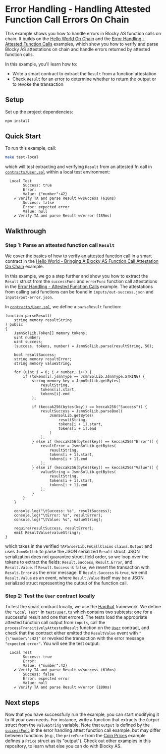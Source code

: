 # Error Handling - Handling Attested Function Call Errors On Chain

This example shows you how to handle errors in Blocky AS function calls on chain.
It builds on the [Hello World On Chain](../hello_world_on_chain) and the
[Error Handling - Attested Function Calls](../error_handling_attest_fn_call)
examples, which show you how to verify and parse Blocky AS attestations on
chain and handle errors returned by attested function calls.

In this example, you'll learn how to:

- Write a smart contract to extract the `Result` from a function attestation
- Check `Result` for an error to determine whether to return the output or to
revoke the transaction

## Setup

Set up the project dependencies:

```bash
npm install
```

## Quick Start

To run this example, call:

```bash
make test-local
```

which will test extracting and verifying `Result` from an attested fn call in
[`contracts/User.sol`](contracts/User.sol) 
within a local test environment:

```
  Local Test
        Success: true
        Error: 
        Value: {"number":42}
    ✔ Verify TA and parse Result w/success (616ms)
        Success: false
        Error: expected error
        Value: null
    ✔ Verify TA and parse Result w/error (189ms)
```

## Walkthrough

### Step 1: Parse an attested function call `Result`
We cover the basics of how to verify an attested function call in a smart
contract in the
[Hello World - Bringing A Blocky AS Function Call Attestation On Chain](../../hello_world_on_chain)
example.

In this example, we go a step further and show you how to extract the `Result`
struct from the `successFunc` and `errorFunc` function call attestations in the
[Error Handling - Attested Function Calls](../error_handling_attest_fn_call)
example. The attestations from calling said functions can be found in
`inputs/out-success.json` and `inputs/out-error.json`.

In [`contracts/User.sol`](contracts/User.sol), we define a `parseResult` function:

```solidity
function parseResult(
    string memory resultString
) public
{
    JsmnSolLib.Token[] memory tokens;
    uint number;
    uint success;
    (success, tokens, number) = JsmnSolLib.parse(resultString, 50);

    bool resultSuccess;
    string memory resultError;
    string memory valueString;

    for (uint i = 0; i < number; i++) {
        if (tokens[i].jsmnType == JsmnSolLib.JsmnType.STRING) {
            string memory key = JsmnSolLib.getBytes(
                resultString,
                tokens[i].start,
                tokens[i].end
            );

            if (keccak256(bytes(key)) == keccak256("Success")) {
                resultSuccess = JsmnSolLib.parseBool(
                    JsmnSolLib.getBytes(
                        resultString,
                        tokens[i + 1].start,
                        tokens[i + 1].end
                    )
                );
            } else if (keccak256(bytes(key)) == keccak256("Error")) {
                resultError = JsmnSolLib.getBytes(
                    resultString,
                    tokens[i + 1].start,
                    tokens[i + 1].end
                );
            } else if (keccak256(bytes(key)) == keccak256("Value")) {
                valueString = JsmnSolLib.getBytes(
                    resultString,
                    tokens[i + 1].start,
                    tokens[i + 1].end
                );
            }
        }
    }

    console.log("\tSuccess: %s", resultSuccess);
    console.log("\tError: %s", resultError);
    console.log("\tValue: %s", valueString);

    require(resultSuccess, resultError);
    emit ResultValue(valueString);
}
```

which takes in the verified `TAParserLib.FnCallClaims` `claims.Output` and uses
`JsmnSolLib` to parse the JSON serialized `Result` struct. JSON serialization
does not guarantee struct field order, so we loop over the tokens to extract the
fields: `Result.Success`, `Result.Error`, and `Result.Value`. If `Result.Success`
is `false`, we revert the transaction with `Result.Error` as the error message.
If `Result.Success` is `true`, we emit `Result.Value` as an event, where
`Result.Value` itself may be a JSON serialized struct representing the output
of the function call.

### Step 2: Test the `User` contract locally

To test the smart contract locally, we use the
[Hardhat](https://hardhat.org/) framework.
We define the `"Local Test"` in [`test/user.ts`](test/user.ts) which contains
two subtests: one for a successful result and one that errored. The tests load
the appropriate attested function call output from `inputs`, call the
`processTransitivelyAttestedResult` function on the [`User`](contracts/User.sol)
contract, and check that the contract either emitted the `ResultValue` event
with `"{\"number\":42}"` or revoked the transaction with the error message
`"expected error"`. You will see the test output:

```
  Local Test
        Success: true
        Error: 
        Value: {"number":42}
    ✔ Verify TA and parse Result w/success (616ms)
        Success: false
        Error: expected error
        Value: null
    ✔ Verify TA and parse Result w/error (189ms)
```

## Next steps

Now that you have successfully run the example, you can start modifying it to
fit your own needs. For instance, write a function that extracts the `Output`
struct from the `valueString` variable. Note that `Output` is defined by the
[`successFunc`](../error_handling_attest_fn_call/main.go) in the error handling
attest function call example, but may differ between functions (e.g., 
the `priceFunc` from the [Coin Prices](../coin_prices_from_coingecko) example
defines a `Price` struct as its "output"). Check out other examples in this
repository, to learn what else you can do with Blocky AS.
